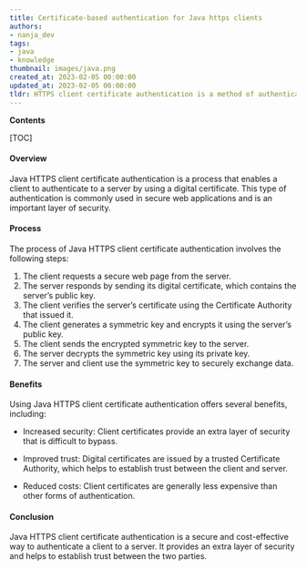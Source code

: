 ```yaml
---
title: Certificate-based authentication for Java https clients
authors:
- nanja_dev
tags:
- java
- knowledge
thumbnail: images/java.png
created_at: 2023-02-05 00:00:00
updated_at: 2023-02-05 00:00:00
tldr: HTTPS client certificate authentication is a method of authentication that involves sending a client certificate to a server during the TLS handshake process.
---
```


**Contents**

[TOC]

#### Overview
Java HTTPS client certificate authentication is a process that enables a client to authenticate to a server by using a digital certificate. This type of authentication is commonly used in secure web applications and is an important layer of security.

#### Process
The process of Java HTTPS client certificate authentication involves the following steps:

1. The client requests a secure web page from the server.
2. The server responds by sending its digital certificate, which contains the server’s public key.
3. The client verifies the server’s certificate using the Certificate Authority that issued it.
4. The client generates a symmetric key and encrypts it using the server’s public key.
5. The client sends the encrypted symmetric key to the server.
6. The server decrypts the symmetric key using its private key.
7. The server and client use the symmetric key to securely exchange data.

#### Benefits
Using Java HTTPS client certificate authentication offers several benefits, including:

- Increased security: Client certificates provide an extra layer of security that is difficult to bypass.

- Improved trust: Digital certificates are issued by a trusted Certificate Authority, which helps to establish trust between the client and server.

- Reduced costs: Client certificates are generally less expensive than other forms of authentication.

#### Conclusion
Java HTTPS client certificate authentication is a secure and cost-effective way to authenticate a client to a server. It provides an extra layer of security and helps to establish trust between the two parties.
